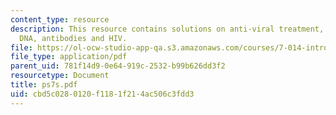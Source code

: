 ```yaml
---
content_type: resource
description: This resource contains solutions on anti-viral treatment, variety of
  DNA, antibodies and HIV.
file: https://ol-ocw-studio-app-qa.s3.amazonaws.com/courses/7-014-introductory-biology-spring-2005/cbd5c0280120f1181f214ac506c3fdd3_ps7s.pdf
file_type: application/pdf
parent_uid: 781f14d9-0e64-919c-2532-b99b626dd3f2
resourcetype: Document
title: ps7s.pdf
uid: cbd5c028-0120-f118-1f21-4ac506c3fdd3
---
```

